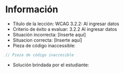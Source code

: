 # Información

- Título de la lección: WCAG 3.2.2: Al ingresar datos
- Criterio de éxito a evaluar: 3.2.2 Al ingresar datos
- Situación incorrecta: [Inserte aquí]
- Situacion correcta: [Inserte aquí]
- Pieza de código inaccessible:

```javascript
// Pieza de código inaccesible
```

- Solución brindada por el estudiante:

